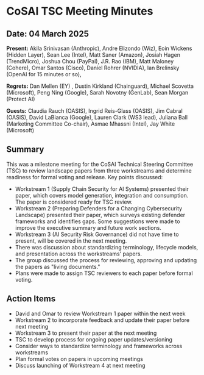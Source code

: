 # CoSAI TSC Meeting Minutes

## Date: 04 March 2025

**Present:** 
Akila Srinivasan (Anthropic), Andre Elizondo (Wiz), Eoin Wickens (Hidden Layer),  Sean Lee (Intel), Matt Saner (Amazon), Josiah Hagen (TrendMicro),  Joshua Chou (PayPal),  J.R. Rao (IBM), Matt Maloney (Cohere),  Omar Santos (Cisco), Daniel Rohrer (NVIDIA), Ian Brelinsky (OpenAI for 15 minutes or so), 

**Regrets:**
Dan Mellen (EY) , Dustin Kirkland (Chainguard), Michael Scovetta (Microsoft),  Peng Ning (Google), Sarah Novotny (GenLab),  Sean Morgan (Protect AI)

**Guests:**
Claudia Rauch (OASIS),  Ingrid Reis-Glass (OASIS), Jim Cabral (OASIS), David LaBianca (Google), Lauren Clark (WS3 lead), Juliana Ball (Marketing Committee Co-chair), Asmae Mhassni (Intel), Jay White (Microsoft)

## Summary

This was a milestone meeting for the CoSAI Technical Steering Committee (TSC) to review landscape papers from three workstreams and determine readiness for formal voting and release. Key points discussed:

* Workstream 1 (Supply Chain Security for AI Systems) presented their paper, which covers model generation, integration and consumption. The paper is considered ready for TSC review.
* Workstream 2 (Preparing Defenders for a Changing Cybersecurity Landscape) presented their paper, which surveys existing defender frameworks and identifies gaps. Some suggestions were made to improve the executive summary and future work sections.
* Workstream 3 (AI Security Risk Governance) did not have time to present, will be covered in the next meeting.
* There was discussion about standardizing terminology, lifecycle models, and presentation across the workstreams' papers.
* The group discussed the process for reviewing, approving and updating the papers as "living documents."
* Plans were made to assign TSC reviewers to each paper before formal voting.

## Action Items
* David and Omar to review Workstream 1 paper within the next week
* Workstream 2 to incorporate feedback and update their paper before next meeting
* Workstream 3 to present their paper at the next meeting
* TSC to develop process for ongoing paper updates/versioning
* Consider ways to standardize terminology and frameworks across workstreams
* Plan formal votes on papers in upcoming meetings
* Discuss launching of Workstream 4 at next meeting
